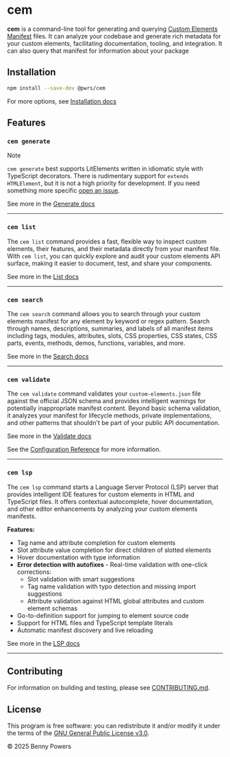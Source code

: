 # cem

**cem** is a command-line tool for generating and querying
[Custom Elements Manifest][cem] files. It can analyze your codebase and generate
rich metadata for your custom elements, facilitating documentation, tooling, and
integration. It can also query that manifest for information about your package

## Installation

```sh
npm install --save-dev @pwrs/cem
```

For more options, see [Installation docs][installationdocs]

## Features

### `cem generate`

> [!NOTE]
> `cem generate` best supports LitElements written in idiomatic style with
> TypeScript decorators. There is rudimentary support for `extends HTMLElement`,
> but it is not a high priority for development. If you need something more
> specific [open an issue][issuenew].

See more in the [Generate docs][generatedocs]

---

### `cem list`

The `cem list` command provides a fast, flexible way to inspect custom elements, their features, and their metadata directly from your manifest file.
With `cem list`, you can quickly explore and audit your custom elements API surface, making it easier to document, test, and share your components.

See more in the [List docs][listdocs]

---

### `cem search`

The `cem search` command allows you to search through your custom elements manifest for any element by keyword or regex pattern. Search through names, descriptions, summaries, and labels of all manifest items including tags, modules, attributes, slots, CSS properties, CSS states, CSS parts, events, methods, demos, functions, variables, and more.

See more in the [Search docs][searchdocs]

---

### `cem validate`

The `cem validate` command validates your `custom-elements.json` file against the official JSON schema and provides intelligent warnings for potentially inappropriate manifest content. Beyond basic schema validation, it analyzes your manifest for lifecycle methods, private implementations, and other patterns that shouldn't be part of your public API documentation.

See more in the [Validate docs][validatedocs]

See the [Configuration Reference][configdocs] for more information.

---

### `cem lsp`

The `cem lsp` command starts a Language Server Protocol (LSP) server that provides intelligent IDE features for custom elements in HTML and TypeScript files. It offers contextual autocomplete, hover documentation, and other editor enhancements by analyzing your custom elements manifests.

**Features:**
- Tag name and attribute completion for custom elements
- Slot attribute value completion for direct children of slotted elements  
- Hover documentation with type information
- **Error detection with autofixes** - Real-time validation with one-click corrections:
  - Slot validation with smart suggestions
  - Tag name validation with typo detection and missing import suggestions
  - Attribute validation against HTML global attributes and custom element schemas
- Go-to-definition support for jumping to element source code
- Support for HTML files and TypeScript template literals
- Automatic manifest discovery and live reloading

See more in the [LSP docs][lspdocs]

---

## Contributing

For information on building and testing, please see
[CONTRIBUTING.md][contributingmd].

## License

This program is free software: you can redistribute it and/or modify it under
the terms of the [GNU General Public License v3.0][gpl3].

&copy; 2025 Benny Powers

[cem]: https://github.com/webcomponents/custom-elements-manifest
[dtcg]: https://tr.designtokens.org/format/
[go]: https://go.dev
[treesitter]: https://tree-sitter.github.io/tree-sitter/
[gpl3]: https://www.gnu.org/licenses/gpl-3.0.html
[contributingmd]: https://bennypowers.github.io/cem/docs/contributing/
[issuenew]: https://github.com/bennypowers/cem/issues/new
[installationdocs]: https://bennypowers.github.io/cem/installation/
[generatedocs]: https://bennypowers.github.io/cem/commands/generate/
[listdocs]: https://bennypowers.github.io/cem/commands/list/
[searchdocs]: https://bennypowers.github.io/cem/commands/search/
[validatedocs]: https://bennypowers.github.io/cem/commands/validate/
[lspdocs]: https://bennypowers.github.io/cem/docs/lsp/
[configdocs]: https://bennypowers.github.io/cem/configuration/
